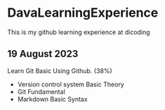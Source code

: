 # DavaLearningExperience
This is my github learning experience at dicoding

## 19 August 2023

Learn Git Basic Using Github. (38%)
- Version control system Basic Theory 
- Git Fundamental
- Markdown Basic Syntax

